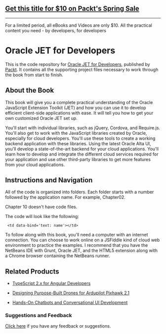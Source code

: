 ## [Get this title for $10 on Packt's Spring Sale](https://www.packt.com/B07043?utm_source=github&utm_medium=packt-github-repo&utm_campaign=spring_10_dollar_2022)
-----
For a limited period, all eBooks and Videos are only $10. All the practical content you need \- by developers, for developers

# Oracle JET for Developers
This is the code repository for [Oracle JET for Developers](https://www.packtpub.com/web-development/oracle-jet-developers?utm_source=github&utm_medium=repository&utm_campaign=9781787284746), published by [Packt](https://www.packtpub.com/?utm_source=github). It contains all the supporting project files necessary to work through the book from start to finish.
## About the Book
This book will give you a complete practical understanding of the Oracle JavaScript Extension Toolkit (JET) and how you can use it to develop efficient client-side applications with ease. It will tell you how to get your own customized Oracle JET set up.

You'll start with individual libraries, such as jQuery, Cordova, and Require.js. You'll also get to work with the JavaScript libraries created by Oracle, especially for cloud developers. You'll use these tools to create a working backend application with these libraries. Using the latest Oracle Alta UI, you'll develop a state-of-the-art backend for your cloud applications. You'll learn how to develop and integrate the different cloud services required for your application and use other third-party libraries to get more features from your cloud applications.
## Instructions and Navigation
All of the code is organized into folders. Each folder starts with a number followed by the application name. For example, Chapter02.

Chapter 10 doesn't have code files.

The code will look like the following:
```
 <td data-bind='text: name'></td>
```

To follow along with this book, you'll need a computer with an internet connection. You can choose to work online on a JSFiddle kind of cloud web environment to practice the examples. I recommend that you have the NetBeans IDE with Grunt, Oracle JET, and the HTML5 extension along with a Chrome browser containing the NetBeans runner.

## Related Products
* [TypeScript 2.x for Angular Developers](https://www.packtpub.com/web-development/typescript-angular-developers?utm_source=github&utm_medium=repository&utm_campaign=9781786460554)

* [Designing Purpose-Built Drones for Ardupilot Pixhawk 2.1](https://www.packtpub.com/hardware-and-creative/designing-purpose-build-drones-ardupilotpixhawk-21?utm_source=github&utm_medium=repository&utm_campaign=9781786469168)

* [Hands-On Chatbots and Conversational UI Development](https://www.packtpub.com/application-development/hands-chatbots-and-conversational-ui-development?utm_source=github&utm_medium=repository&utm_campaign=9781788294669)

### Suggestions and Feedback
[Click here](https://docs.google.com/forms/d/e/1FAIpQLSe5qwunkGf6PUvzPirPDtuy1Du5Rlzew23UBp2S-P3wB-GcwQ/viewform) if you have any feedback or suggestions.
